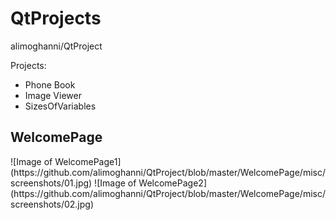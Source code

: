 # QtProjects
alimoghanni/QtProject

Projects:
- Phone Book
- Image Viewer
- SizesOfVariables

<section>
	<h1>WelcomePage</h1>
		![Image of WelcomePage1](https://github.com/alimoghanni/QtProject/blob/master/WelcomePage/misc/screenshots/01.jpg)
		![Image of WelcomePage2](https://github.com/alimoghanni/QtProject/blob/master/WelcomePage/misc/screenshots/02.jpg)
</section>